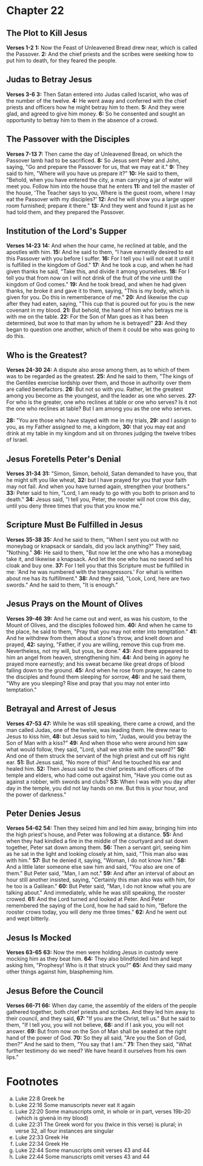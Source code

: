 # Chapter 22
## The Plot to Kill Jesus
**Verses 1-2**
**1:** Now the Feast of Unleavened Bread drew near, which is called the Passover.
**2:** And the chief priests and the scribes were seeking how to put him to death, for they feared the people.

## Judas to Betray Jesus
**Verses 3-6**
**3:** Then Satan entered into Judas called Iscariot, who was of the number of the twelve.
**4:** He went away and conferred with the chief priests and officers how he might betray him to them.
**5:** And they were glad, and agreed to give him money.
**6:** So he consented and sought an opportunity to betray him to them in the absence of a crowd.

## The Passover with the Disciples
**Verses 7-13**
**7:** Then came the day of Unleavened Bread, on which the Passover lamb had to be sacrificed.
**8:** So Jesus sent Peter and John, saying, "Go and prepare the Passover for us, that we may eat it."
**9:** They said to him, "Where will you have us prepare it?"
**10:** He said to them, "Behold, when you have entered the city, a man carrying a jar of water will meet you. Follow him into the house that he enters
**11:** and tell the master of the house, 'The Teacher says to you, Where is the guest room, where I may eat the Passover with my disciples?'
**12:** And he will show you a large upper room furnished; prepare it there."
**13:** And they went and found it just as he had told them, and they prepared the Passover.

## Institution of the Lord's Supper
**Verses 14-23**
**14:** And when the hour came, he reclined at table, and the apostles with him.
**15:** And he said to them, "I have earnestly desired to eat this Passover with you before I suffer.
**16:** For I tell you I will not eat it until it is fulfilled in the kingdom of God."
**17:** And he took a cup, and when he had given thanks he said, "Take this, and divide it among yourselves.
**18:** For I tell you that from now on I will not drink of the fruit of the vine until the kingdom of God comes."
**19:** And he took bread, and when he had given thanks, he broke it and gave it to them, saying, "This is my body, which is given for you. Do this in rememberance of me."
**20:** And likewise the cup after they had eaten, saying, "This cup that is poured out for you is the new covenant in my blood.
**21:** But behold, the hand of him who betrays me is with me on the table.
**22:** For the Son of Man goes as it has been determined, but woe to that man by whom he is betrayed!"
**23:** And they began to question one another, which of them it could be who was going to do this.

## Who is the Greatest?
**Verses 24-30**
**24:** A dispute also arose among them, as to which of them was to be regarded as the greatest.
**25:** And he said to them, "The kings of the Gentiles exercise lordship over them, and those in authority over them are called benefactors.
**26:** But not so with you. Rather, let the greatest among you become as the youngest, and the leader as one who serves.
**27:** For who is the greater, one who reclines at table or one who serves? Is it not the one who reclines at table? But I am among you as the one who serves.

**28:** "You are those who have stayed with me in my trials,
**29:** and I assign to you, as my Father assigned to me, a kingdom,
**30:** that you may eat and drink at my table in my kingdom and sit on thrones judging the twelve tribes of Israel.

## Jesus Foretells Peter's Denial
**Verses 31-34**
**31:** "Simon, Simon, behold, Satan demanded to have you, that he might sift you like wheat,
**32:** but I have prayed for you that your faith may not fail. And when you have turned again, strengthen your brothers."
**33:** Peter said to him, "Lord, I am ready to go with you both to prison and to death."
**34:** Jesus said, "I tell you, Peter, the rooster will not crow this day, until you deny three times that you that you know me."

## Scripture Must Be Fulfilled in Jesus
**Verses 35-38**
**35:** And he said to them, "When I sent you out with no moneybag or knapsack or sandals, did you lack anything?" They said, "Nothing."
**36:** He said to them, "But now let the one who has a moneybag take it, and likewise a knapsack. And let the one who has no sword sell his cloak and buy one.
**37:** For I tell you that this Scripture must be fulfilled in me: 'And he was numbered with the transgressors.' For what is written about me has its fulfillment."
**38:** And they said, "Look, Lord, here are two swords." And he said to them, "It is enough."

## Jesus Prays on the Mount of Olives
**Verses 39-46**
**39:** And he came out and went, as was his custom, to the Mount of Olives, and the disciples followed him.
**40:** And when he came to the place, he said to them, "Pray that you may not enter into temptation."
**41:** And he withdrew from them about a stone's throw, and knelt down and prayed,
**42:** saying, "Father, if you are willing, remove this cup from me. Nevertheless, not my will, but yous, be done."
**43:** And there appeared to him an angel from heaven, strengthening him.
**44:** And being in agony he prayed more earnestly; and his sweat became like great drops of blood falling down to the ground.
**45:** And when he rose from prayer, he came to the disciples and found them sleeping for sorrow,
**46:** and he said them, "Why are you sleeping? Rise and pray that you may not enter into temptation."

## Betrayal and Arrest of Jesus
**Verses 47-53**
**47:** While he was still speaking, there came a crowd, and the man called Judas, one of the twelve, was leading them. He drew near to Jesus to kiss him,
**48:** but Jesus said to him, "Judas, would you betray the Son of Man with a kiss?"
**49:** And when those who were around him saw what would follow, they said, "Lord, shall we strike with the sword?"
**50:** And one of them struck the servant of the high priest and cut off his right ear.
**51:** But Jesus said, "No more of this!" And he touched his ear and healed him.
**52:** Then Jesus said to the chief priests and officers of the temple and elders, who had come out against him, "Have you come out as against a robber, with swords and clubs?
**53:** When I was with you day after day in the temple, you did not lay hands on me. But this is your hour, and the power of darkness."

## Peter Denies Jesus
**Verses 54-62**
**54:** Then they seized him and led him away, bringing him into the high priest's house, and Peter was following at a distance.
**55:** And when they had kindled a fire in the middle of the courtyard and sat down together, Peter sat down among them.
**56:** Then a servant girl, seeing him as he sat in the light and looking closely at him, said, "This man also was with him."
**57:** But he denied it, saying, "Woman, I do not know him."
**58:** And a little later someone else saw him and said, "You also are one of them." But Peter said, "Man, I am not."
**59:** And after an interval of about an hour still another insisted, saying, "Certainly this man also was with him, for he too is a Galilean."
**60:** But Peter said, "Man, I do not know what you are talking about." And immediately, while he was still speaking, the rooster crowed.
**61:** And the Lord turned and looked at Peter. And Peter remembered the saying of the Lord, how he had said to him, "Before the rooster crows today, you will deny me three times."
**62:** And he went out and wept bitterly.

## Jesus Is Mocked
**Verses 63-65**
**63:** Now the men were holding Jesus in custody were mocking him as they beat him.
**64:** They also blindfolded him and kept asking him, "Prophesy! Who is it that struck you?"
**65:** And they said many other things against him, blaspheming him.

## Jesus Before the Council
**Verses 66-71**
**66:** When day came, the assembly of the elders of the people gathered together, both chief priests and scribes. And they led him away to their council, and they said,
**67:** "If you are the Christ, tell us." But he said to them, "If I tell you, you will not believe,
**68:** and if I ask you, you will not answer.
**69:** But from now on the Son of Man shall be seated at the right hand of the power of God.
**70:** So they all said, "Are you the Son of God, then?" And he said to them, "You say that I am."
**71:** Then they said, "What further testimony do we need? We have heard it ourselves from his own lips."

# Footnotes
<ol type='a'>
	<li>Luke 22:8 Greek he</li>
	<li>Luke 22:16 Some manuscripts never eat it again</li>
	<li>Luke 22:20 Some manuscripts omit, in whole or in part, verses 19b-20 (which is givenà in my blood)</li>
	<li>Luke 22:31 The Greek word for you (twice in this verse) is plural; in verse 32, all four instances are singular</li>
	<li>Luke 22:33 Greek He</li>
	<li>Luke 22:34 Greek He</li>
	<li>Luke 22:44 Some manuscripts omit verses 43 and 44</li>
	<li>Luke 22:44 Some manuscripts omit verses 43 and 44</li>
</ol>
